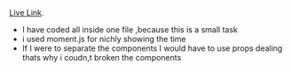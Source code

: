 [Live Link](https://nimble-flan-5a9bb5.netlify.app/).

- I have coded all inside one file ,because this is a small task
- i used moment.js for nichly showing the time
- If I were to separate the components I would have to use props dealing thats why i coudn,t broken the components
